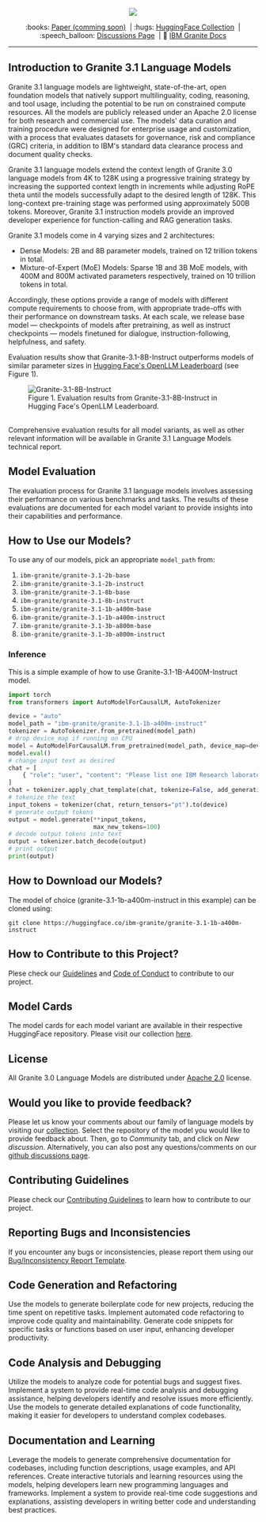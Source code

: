 <p align="center">
  <img src="https://github.com/ibm-granite/granite-3.1-language-models/blob/main/figures/granite-3_1-language-models-3x-v1.png" />
</p>

<p align="center">
  :books: <a href="https://github.com/ibm-granite/granite-3.1-language-models/">Paper (comming soon)</a>&nbsp | :hugs: <a href="https://huggingface.co/collections/ibm-granite/granite-31-language-models-6751dbbf2f3389bec5c6f02d">HuggingFace Collection</a>&nbsp | 
  :speech_balloon: <a href="https://github.com/orgs/ibm-granite/discussions">Discussions Page</a>&nbsp | 📘 <a href="https://www.ibm.com/granite/docs/">IBM Granite Docs</a>
<br>

---
## Introduction to Granite 3.1 Language Models
Granite 3.1 language models are lightweight, state-of-the-art, open foundation models that natively support multilinguality, coding, reasoning, and tool usage, including the potential to be run on constrained compute resources. All the models are publicly released under an Apache 2.0 license for both research and commercial use. The models' data curation and training procedure were designed for enterprise usage and customization, with a process that evaluates datasets for governance, risk and compliance (GRC) criteria, in addition to IBM's standard data clearance process and document quality checks.

Granite 3.1 language models extend the context length of Granite 3.0 language models from 4K to 128K using a progressive training strategy by increasing the supported context length in increments while adjusting RoPE theta until the models successfully adapt to the desired length of 128K. This long-context pre-training stage was performed using approximately 500B tokens. Moreover, Granite 3.1 instruction models provide an improved developer experience for function-calling and RAG generation tasks.

Granite 3.1 models come in 4 varying sizes and 2 architectures:
- Dense Models: 2B and 8B parameter models, trained on 12 trillion tokens in total.
- Mixture-of-Expert (MoE) Models: Sparse 1B and 3B MoE models, with 400M and 800M activated parameters respectively, trained on 10 trillion tokens in total.

Accordingly, these options provide a range of models with different compute requirements to choose from, with appropriate trade-offs with their performance on downstream tasks. At each scale, we release base model — checkpoints of models after pretraining, as well as instruct checkpoints — models finetuned for dialogue, instruction-following, helpfulness, and safety.

Evaluation results show that Granite-3.1-8B-Instruct outperforms models of similar parameter sizes in [Hugging Face's OpenLLM Leaderboard](https://huggingface.co/spaces/open-llm-leaderboard/open_llm_leaderboard#/) (see Figure 1). 

<figure>
  <img src="https://github.com/ibm-granite/granite-3.1-language-models/blob/main/figures/granite-3_1-8b-instruct.png"
  alt=" Granite-3.1-8B-Instruct">
  <figcaption>
  Figure 1. Evaluation results from Granite-3.1-8B-Instruct in Hugging Face's OpenLLM Leaderboard.</figcaption>
</figure>
</br>
Comprehensive evaluation results for all model variants, as well as other relevant information will be available in Granite 3.1 Language Models technical report.

## Model Evaluation
The evaluation process for Granite 3.1 language models involves assessing their performance on various benchmarks and tasks. The results of these evaluations are documented for each model variant to provide insights into their capabilities and performance.

## How to Use our Models?
To use any of our models, pick an appropriate `model_path` from:
1. `ibm-granite/granite-3.1-2b-base`
2. `ibm-granite/granite-3.1-2b-instruct`
3. `ibm-granite/granite-3.1-8b-base`
4. `ibm-granite/granite-3.1-8b-instruct`
5. `ibm-granite/granite-3.1-1b-a400m-base`
6. `ibm-granite/granite-3.1-1b-a400m-instruct`
7. `ibm-granite/granite-3.1-3b-a800m-base`
8. `ibm-granite/granite-3.1-3b-a800m-instruct`

### Inference
This is a simple example of how to use Granite-3.1-1B-A400M-Instruct model.

```python
import torch
from transformers import AutoModelForCausalLM, AutoTokenizer

device = "auto"
model_path = "ibm-granite/granite-3.1-1b-a400m-instruct"
tokenizer = AutoTokenizer.from_pretrained(model_path)
# drop device_map if running on CPU
model = AutoModelForCausalLM.from_pretrained(model_path, device_map=device)
model.eval()
# change input text as desired
chat = [
    { "role": "user", "content": "Please list one IBM Research laboratory located in the United States. You should only output its name and location." },
]
chat = tokenizer.apply_chat_template(chat, tokenize=False, add_generation_prompt=True)
# tokenize the text
input_tokens = tokenizer(chat, return_tensors="pt").to(device)
# generate output tokens
output = model.generate(**input_tokens, 
                        max_new_tokens=100)
# decode output tokens into text
output = tokenizer.batch_decode(output)
# print output
print(output)
```
## How to Download our Models?
The model of choice (granite-3.1-1b-a400m-instruct in this example) can be cloned using:
```shell
git clone https://huggingface.co/ibm-granite/granite-3.1-1b-a400m-instruct
```

## How to Contribute to this Project?
Plese check our [Guidelines](/CONTRIBUTING.md) and [Code of Conduct](/CODE_OF_CONDUCT.md) to contribute to our project.

## Model Cards
The model cards for each model variant are available in their respective HuggingFace repository. Please visit our collection [here](https://huggingface.co/collections/ibm-granite/granite-31-language-models-6751dbbf2f3389bec5c6f02d).

## License 
All Granite 3.0 Language Models are distributed under [Apache 2.0](./LICENSE) license.

## Would you like to provide feedback?
Please let us know your comments about our family of language models by visiting our [collection](https://huggingface.co/collections/ibm-granite/granite-31-language-models-6751dbbf2f3389bec5c6f02d). Select the repository of the model you would like to provide feedback about. Then, go to *Community* tab, and click on *New discussion*. Alternatively, you can also post any questions/comments on our [github discussions page](https://github.com/orgs/ibm-granite/discussions).

## Contributing Guidelines
Please check our [Contributing Guidelines](CONTRIBUTING.md) to learn how to contribute to our project.

## Reporting Bugs and Inconsistencies
If you encounter any bugs or inconsistencies, please report them using our [Bug/Inconsistency Report Template](.github/01_bug_inconsistency_report.md).

## Code Generation and Refactoring
Use the models to generate boilerplate code for new projects, reducing the time spent on repetitive tasks. Implement automated code refactoring to improve code quality and maintainability. Generate code snippets for specific tasks or functions based on user input, enhancing developer productivity.

## Code Analysis and Debugging
Utilize the models to analyze code for potential bugs and suggest fixes. Implement a system to provide real-time code analysis and debugging assistance, helping developers identify and resolve issues more efficiently. Use the models to generate detailed explanations of code functionality, making it easier for developers to understand complex codebases.

## Documentation and Learning
Leverage the models to generate comprehensive documentation for codebases, including function descriptions, usage examples, and API references. Create interactive tutorials and learning resources using the models, helping developers learn new programming languages and frameworks. Implement a system to provide real-time code suggestions and explanations, assisting developers in writing better code and understanding best practices.

<!-- ## Citation
If you find granite models useful, please cite:

```
@misc{granite2024granite,
  title={Granite 3.0 Language Models},
  url={},
  author={Granite Team, IBM},
  month={October},
  year={2024}
}
``` -->
